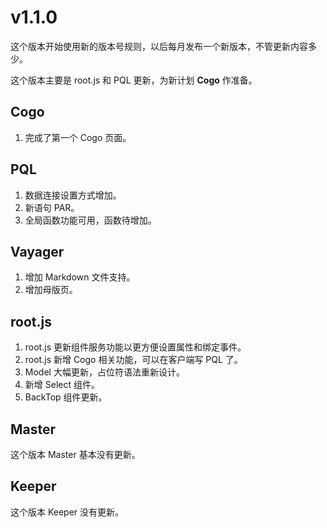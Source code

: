 # v1.1.0

这个版本开始使用新的版本号规则，以后每月发布一个新版本，不管更新内容多少。

这个版本主要是 root.js 和 PQL 更新，为新计划 **Cogo** 作准备。

## Cogo

1. 完成了第一个 Cogo 页面。

## PQL

1. 数据连接设置方式增加。
2. 新语句 PAR。
3. 全局函数功能可用，函数待增加。

## Vayager

1. 增加 Markdown 文件支持。
2. 增加母版页。

## root.js

1. root.js 更新组件服务功能以更方便设置属性和绑定事件。
2. root.js 新增 Cogo 相关功能，可以在客户端写 PQL 了。
3. Model 大幅更新，占位符语法重新设计。
4. 新增 Select 组件。
5. BackTop 组件更新。

## Master

这个版本 Master 基本没有更新。

## Keeper

这个版本 Keeper 没有更新。
